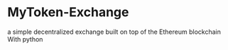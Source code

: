 # MyToken-Exchange
a simple decentralized exchange built on top of the Ethereum blockchain With python
